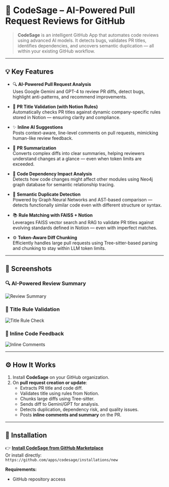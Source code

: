 # 🤖 CodeSage – AI-Powered Pull Request Reviews for GitHub

> **CodeSage** is an intelligent GitHub App that automates code reviews using advanced AI models. It detects bugs, validates PR titles, identifies dependencies, and uncovers semantic duplication — all within your existing GitHub workflow.

---

## 💡 Key Features

- 🔍 **AI-Powered Pull Request Analysis**  
  Uses Google Gemini and GPT-4 to review PR diffs, detect bugs, highlight anti-patterns, and recommend improvements.

- 🧠 **PR Title Validation (with Notion Rules)**  
  Automatically checks PR titles against dynamic company-specific rules stored in Notion — ensuring clarity and compliance.

- ✨ **Inline AI Suggestions**  
  Posts context-aware, line-level comments on pull requests, mimicking human-like review feedback.

- 📄 **PR Summarization**  
  Converts complex diffs into clear summaries, helping reviewers understand changes at a glance — even when token limits are exceeded.

- 🔗 **Code Dependency Impact Analysis**  
  Detects how code changes might affect other modules using Neo4j graph database for semantic relationship tracing.

- 🧬 **Semantic Duplicate Detection**  
  Powered by Graph Neural Networks and AST-based comparison — detects functionally similar code even with different structure or syntax.

- 📚 **Rule Matching with FAISS + Notion**  
  Leverages FAISS vector search and RAG to validate PR titles against evolving standards defined in Notion — even with imperfect matches.

- ⚙️ **Token-Aware Diff Chunking**  
  Efficiently handles large pull requests using Tree-sitter-based parsing and chunking to stay within LLM token limits.

---

## 📸 Screenshots

### 🔍 AI-Powered Review Summary  
![Review Summary](images/summary.png)

### 🧠 Title Rule Validation  
![Title Rule Check](images/title-check.png)

### 💬 Inline Code Feedback  
![Inline Comments](images/inline.png)

---

## ⚙️ How It Works

1. Install **CodeSage** on your GitHub organization.
2. On **pull request creation or update**:
   - Extracts PR title and code diff.
   - Validates title using rules from Notion.
   - Chunks large diffs using Tree-sitter.
   - Sends diff to Gemini/GPT for analysis.
   - Detects duplication, dependency risk, and quality issues.
   - Posts **inline comments and summary** on the PR.

---
## 🔧 Installation

👉 [**Install CodeSage from GitHub Marketplace**](https://github.com/marketplace)  
Or install directly:  
`https://github.com/apps/codesage/installations/new`

**Requirements:**
- GitHub repository access
